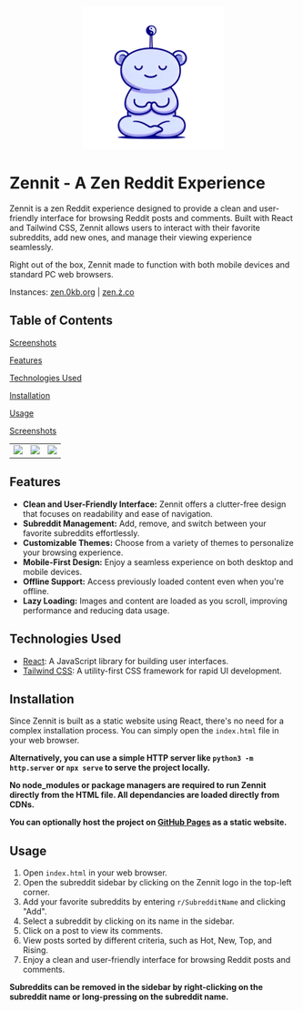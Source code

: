 <p align="center"><img src="assets\favicon\favicon.svg" height="250" width="250"/></p>

# Zennit - A Zen Reddit Experience

Zennit is a zen Reddit experience designed to provide a clean and user-friendly interface for browsing Reddit posts and comments. Built with React and Tailwind CSS, Zennit allows users to interact with their favorite subreddits, add new ones, and manage their viewing experience seamlessly.

Right out of the box, Zennit made to function with both mobile devices and standard PC web browsers.

Instances: [zen.0kb.org](https://zen.0kb.org/) | [zen.ż.co](https://zen.ż.co/)

## Table of Contents

[Screenshots](#screenshots)

[Features](#features)

[Technologies Used](#technologies_used)

[Installation](#installation)

[Usage](#usage)

[Screenshots](#screenshots)

|                                       |                                       |                                       |
| :------------------------------------: | :------------------------------------: | :------------------------------------: |
| <img src="assets\screenshots\1.png"/> | <img src="assets\screenshots\2.png"/> | <img src="assets\screenshots\3.png"/> |

## Features

-   **Clean and User-Friendly Interface:** Zennit offers a clutter-free design that focuses on readability and ease of navigation.
-   **Subreddit Management:** Add, remove, and switch between your favorite subreddits effortlessly.
-   **Customizable Themes:** Choose from a variety of themes to personalize your browsing experience.
-   **Mobile-First Design:** Enjoy a seamless experience on both desktop and mobile devices.
-   **Offline Support:** Access previously loaded content even when you're offline.
-   **Lazy Loading:** Images and content are loaded as you scroll, improving performance and reducing data usage.

## Technologies Used

-   [React](https://reactjs.org/): A JavaScript library for building user interfaces.
-   [Tailwind CSS](https://tailwindcss.com/): A utility-first CSS framework for rapid UI development.

## Installation

Since Zennit is built as a static website using React, there's no need for a complex installation process. You can simply open the `index.html` file in your web browser.

**Alternatively, you can use a simple HTTP server like `python3 -m http.server` or `npx serve` to serve the project locally.**

__No node_modules or package managers are required to run Zennit directly from the HTML file. All dependancies are loaded directly from CDNs.__

**You can optionally host the project on [GitHub Pages](https://pages.github.com/) as a static website.**

## Usage
1. Open `index.html` in your web browser.
2. Open the subreddit sidebar by clicking on the Zennit logo in the top-left corner.
3. Add your favorite subreddits by entering `r/SubredditName` and clicking "Add".
4. Select a subreddit by clicking on its name in the sidebar.
5. Click on a post to view its comments.
6. View posts sorted by different criteria, such as Hot, New, Top, and Rising.
7. Enjoy a clean and user-friendly interface for browsing Reddit posts and comments.

__Subreddits can be removed in the sidebar by right-clicking on the subreddit name or long-pressing on the subreddit name.__